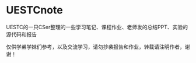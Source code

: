 # UESTCnote

UESTC的一只CSer整理的一些学习笔记、课程作业、老师发的总结PPT、实验的源代码和报告

仅供学弟学妹们参考，以及交流学习，请勿抄袭报告和作业，转载请注明作者，谢谢！
